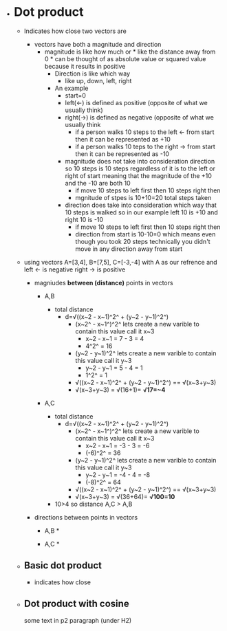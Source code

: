 *   # Dot product
    * Indicates how close two vectors are
        * vectors have both a magnitude and direction
          * magnitude is like how much or
                * like the distance away from 0
                * can be thought of as absolute value or squared value because it results in positive
            * Direction is like which way
                * like up, down, left, right
            * An example
                * start=0
                * left(<-) is defined as positive (opposite of what we usually think)
                * right(->) is defined as negative (opposite of what we usually think
                    * if a person walks 10 steps to the left <- from start then it can be represented as +10
                    * if a person walks 10 teps to the right -> from start then it can be represented as -10
              * magnitude does not take into consideration direction so 10 steps is 10 steps regardless of it is to the left or right of start meaning that the magnitude of the +10 and the -10 are both 10
                  * if move 10 steps to left first then 10 steps right then
                  * mgnitude of stpes is 10+10=20 total steps taken
              * direction does take into consideration which way that 10 steps is walked so in our example left 10 is +10 and right 10 is -10
                  * if move 10 steps to left first then 10 steps right then
                  * direction from start is 10-10=0 which means even though you took 20 steps technically you didn't move in any direction away from start
  
    * using vectors A=[3,4], B=[7,5], C=[-3,-4] with A as our refrence and left <- is negative right -> is positive
        * magniudes **between (distance)** points in vectors
            * A,B
                * total distance
                    * d=√((x~2 - x~1)^2^ + (y~2 - y~1)^2^)
                        * (x~2^ - x~1^)^2^ lets create a new varible to contain this value call it x~3
                            * x~2 - x~1 = 7 - 3 = 4
                            * 4^2^ = 16
                        *  (y~2 - y~1)^2^ lets create a new varible to contain this value call it y~3
                            *  y~2 - y~1 = 5 - 4 = 1
                            *  1^2^ = 1
                        * √((x~2 - x~1)^2^ + (y~2 - y~1)^2^) == √(x~3+y~3)
                        * √(x~3+y~3) = √(16+1)= **√17=~4**
      
            * A,C
                * total distance
                    * d=√((x~2 - x~1)^2^ + (y~2 - y~1)^2^)
                        * (x~2^ - x~1^)^2^ lets create a new varible to contain this value call it x~3
                            * x~2 - x~1 = -3 - 3 = -6
                            * (-6)^2^ = 36
                        *  (y~2 - y~1)^2^ lets create a new varible to contain this value call it y~3
                            *  y~2 - y~1 = -4 - 4 = -8
                            *  (-8)^2^ = 64
                        * √((x~2 - x~1)^2^ + (y~2 - y~1)^2^) == √(x~3+y~3)
                        * √(x~3+y~3) = √(36+64)= **√100=10**
              * 10>4 so distance A,C > A,B
       
        * directions between points in vectors
            *  A,B
                * 
  
            *  A,C
                *  


    *   ## Basic dot product
        * indicates how close
    *   ## Dot product with cosine

        some text in p2 paragraph (under H2)

